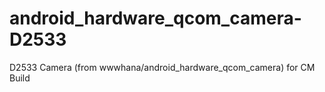 # android_hardware_qcom_camera-D2533
D2533 Camera (from wwwhana/android_hardware_qcom_camera)
for CM Build
